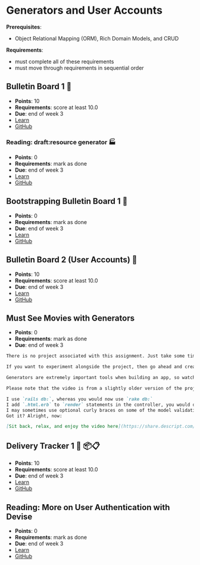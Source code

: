 # Generators and User Accounts

**Prerequisites**:
- Object Relational Mapping (ORM), Rich Domain Models, and CRUD

**Requirements**:
- must complete all of these requirements
- must move through requirements in sequential order

<!-- TODO: overview -->

## Bulletin Board 1 📌
- **Points**: 10
- **Requirements**:  score at least 10.0
- **Due**: end of week 3
- [Learn](https://learn.firstdraft.com/lessons/136)
- [GitHub](https://github.com/appdev-lessons/bulletin-board-1)

<!-- TODO: clarify that draft:resource is only for our learning purposes-->
### Reading: draft:resource generator 🏭
- **Points**: 0
- **Requirements**:  mark as done
- **Due**: end of week 3
- [Learn](https://learn.firstdraft.com/lessons/133)
- [GitHub](https://github.com/appdev-lessons/draft-resource-generator)

## Bootstrapping Bulletin Board 1 📌
- **Points**: 0
- **Requirements**:  mark as done
- **Due**: end of week 3
- [Learn](https://learn.firstdraft.com/lessons/138-bootstrap-bulletin-board-1)
- [GitHub](https://github.com/appdev-lessons/bootstrap-bulletin-board-1)

## Bulletin Board 2 (User Accounts) 👥
- **Points**: 10 
- **Requirements**:  score at least 10.0
- **Due**: end of week 3
- [Learn](https://learn.firstdraft.com/lessons/137)
- [GitHub](https://github.com/appdev-lessons/bulletin-board-2)

## Must See Movies with Generators
- **Points**: 0
- **Requirements**:  mark as done
- **Due**: end of week 3
```md
There is no project associated with this assignment. Just take some time and watch this video, in which I build a Must See Movies application from scratch using generators.

If you want to experiment alongside the project, then go ahead and create new, blank repository [from our Rails 7 template here (give it whatever name you would like!)](https://github.com/new?template_name=rails-7-template&template_owner=appdev-projects).

Generators are extremely important tools when building an app, so watch carefully and write down any questions you have for discussion. The video brings together a lot of what you've learned up to this point!

Please note that the video is from a slightly older version of the project using Ruby version 2.7 and Rails version 6, so there will be some differences to how we've done things so far:

I use `rails db:`, whereas you would now use `rake db:`
I add `.html.erb` to `render` statements in the controller, you would drop these
I may sometimes use optional curly braces on some of the model validation and association accessors, you would drop these
Got it? Alright, now:

[Sit back, relax, and enjoy the video here](https://share.descript.com/view/vOLIJdopRSz).
```

<!-- TODO: maybe make this a mid-term? -->
## Delivery Tracker 1 🚚 📦📋
- **Points**: 10
- **Requirements**:  score at least 10.0
- **Due**: end of week 3
- [Learn](https://learn.firstdraft.com/lessons/205-delivery-tracker-1)
- [GitHub](https://github.com/appdev-lessons/delivery-tracker-1)

## Reading: More on User Authentication with Devise
- **Points**: 0
- **Requirements**:  mark as done
- **Due**: end of week 3
- [Learn](https://learn.firstdraft.com/lessons/195-authentication-with-devise)
- [GitHub](https://github.com/appdev-lessons/authentication-with-devise)
